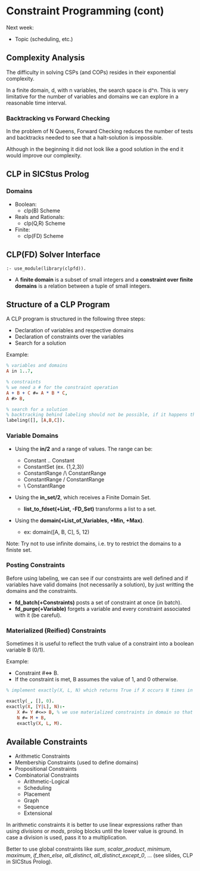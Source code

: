 # Constraint Programming (cont)

Next week:
- Topic (scheduling, etc.)

## Complexity Analysis

The difficulty in solving CSPs (and COPs) resides in their exponential complexity.

In a finite domain, d, with n variables, the search space is d^n. This is very limitative for the number of variables and domains we can explore in a reasonable time interval.

### Backtracking vs Forward Checking

In the problem of N Queens, Forward Checking reduces the number of tests and backtracks needed to see that a halt-solution is impossible.

Although in the beginning it did not look like a good solution in the end it would improve our complexity.

## CLP in SICStus Prolog

### Domains

- Boolean:
  - clp(B) Scheme
- Reals and Rationals:
  - clp(Q,R) Scheme
- Finite:
  - clp(FD) Scheme

## CLP(FD) Solver Interface

```
:- use_module(library(clpfd)).
```

- A **finite domain** is a subset of small integers and a **constraint over finite domains** is a relation between a tuple of small integers.

## Structure of a CLP Program

A CLP program is structured in the following three steps:
- Declaration of variables and respective domains
- Declaration of constraints over the variables
- Search for a solution

Example:

```prolog
% variables and domains
A in 1..7,

% constraints
% we need a # for the constraint operation
A + B + C #= A * B * C, 
A #> B,

% search for a solution
% backtracking behind labeling should not be possible, if it happens there is something wrong
labeling([], [A,B,C]).
```

### Variable Domains

- Using the **in/2** and a range of values. The range can be:
  - Constant .. Constant
  - ConstantSet (ex. {1,2,3})
  - ConstantRange /\ ConstantRange
  - ConstantRange \/ ConstantRange
  - \ ConstantRange

- Using the **in_set/2**, which receives a Finite Domain Set.
  - **list_to_fdset(+List, -FD_Set)** transforms a list to a set.

- Using the **domain(+List_of_Variables, +Min, +Max)**.
  - ex: domain([A, B, C], 5, 12)

Note: Try not to use infinite domains, i.e. try to restrict the domains to a finiste set.

### Posting Constraints

Before using labeling, we can see if our constraints are well defined and if variables have valid domains (not necessarily a solution), by just writting the domains and the constraints.

- **fd_batch(+Constraints)** posts a set of constraint at once (in batch).
- **fd_purge(+Variable)** forgets a variable and every constraint associated with it (be careful).

### Materialized (Reified) Constraints

Sometimes it is useful to reflect the truth value of a constraint into a boolean variable B (0/1).

Example:
- Constraint #<=> B.
- If the constraint is met, B assumes the value of 1, and 0 otherwise.

```prolog
% implement exactly(X, L, N) which returns True if X occurs N times in L

exactly(_, [], 0).
exactly(X, [Y|L], N):-
    X #= Y #<=> B, % we use materialized constraints in domain so that variables are not instanciated
    N #= M + B,
    exactly(X, L, M).
```

## Available Constraints

- Arithmetic Constraints
- Membership Constraints (used to define domains)
- Propositional Constraints
- Combinatorial Constraints
  - Arithmetic-Logical
  - Scheduling
  - Placement
  - Graph
  - Sequence
  - Extensional

In arithmetic constraints it is better to use linear expressions rather than using *divisions* or *mods*, prolog blocks until the lower value is ground. In case a division is used, pass it to a multiplication.

Better to use global constraints like *sum*, *scalar_product*, *minimum*, *maximum*, *if_then_else*, *all_distinct*, *all_distinct_except_0*, ... (see slides, CLP in SICStus Prolog).

